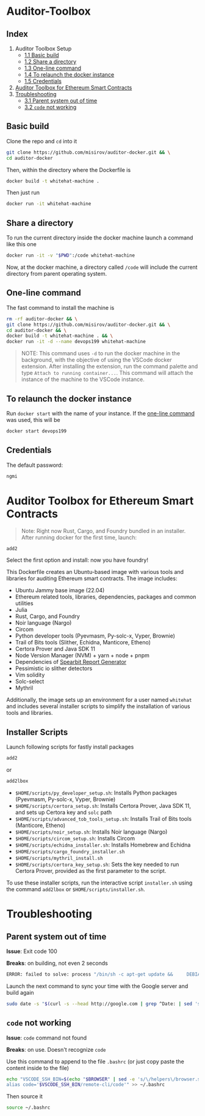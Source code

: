 # Auditor-Toolbox

## Index

1. Auditor Toolbox Setup
    * [1.1 Basic build](#basic-build)
    * [1.2 Share a directory](#share-a-directory)
    * [1.3 One-line command](#one-line-command)
    * [1.4 To relaunch the docker instance](#to-relaunch-the-docker-instance)
    * [1.5 Credentials](#credentials)
2. [Auditor Toolbox for Ethereum Smart Contracts](#auditor-toolbox-for-ethereum-smart-contracts)
3. [Troubleshooting](#troubleshooting)
    * [3.1 Parent system out of time](#parent-system-out-of-time)
    * [3.2 `code` not working](#code-not-working)



## Basic build 
Clone the repo and `cd` into it
```bash
git clone https://github.com/misirov/auditor-docker.git && \
cd auditor-docker
```

Then, within the directory where the Dockerfile is
```bash
docker build -t whitehat-machine .  
```

Then just run
```bash
docker run -it whitehat-machine 
```

## Share a directory
To run the current directory inside the docker machine launch a command like this one
```bash
docker run -it -v "$PWD":/code whitehat-machine
```

Now, at the docker machine, a directory called `/code` will include the current directory from parent operating system.

## One-line command

The fast command to install the machine is
```bash
rm -rf auditor-docker && \
git clone https://github.com/misirov/auditor-docker.git && \
cd auditor-docker && \
docker build -t whitehat-machine . && \
docker run -it -d --name devops199 whitehat-machine
```

>NOTE: This command uses `-d` to run the docker machine in the background, with the objective of using the VSCode docker extension.
>After installing the extension, run the command palette and type `Attach to running container...`. This command will attach the instance of the machine to the VSCode instance.

## To relaunch the docker instance
Run `docker start` with the name of your instance. If the [one-line command](#one-line-command) was used, this will be
```bash
docker start devops199
```

## Credentials
The default password: 
```bash
ngmi
```

# Auditor Toolbox for Ethereum Smart Contracts

>Note: Right now Rust, Cargo, and Foundry bundled in an installer. After running docker for the first time, launch:

```bash
add2
```
Select the first option and install: now you have foundry!

This Dockerfile creates an Ubuntu-based image with various tools and libraries for auditing Ethereum smart contracts. The image includes:

- Ubuntu Jammy base image (22.04)
- Ethereum related tools, libraries, dependencies, packages and common utilities
- Julia
- Rust, Cargo, and Foundry
- Noir language (Nargo)
- Circom
- Python developer tools (Pyevmasm, Py-solc-x, Vyper, Brownie)
- Trail of Bits tools (Slither, Echidna, Manticore, Etheno)
- Certora Prover and Java SDK 11
- Node Version Manager (NVM) + yarn + node + pnpm 
- Dependencies of [Spearbit Report Generator](https://github.com/spearbit-audits/report-generator-template)
- Pessimistic io slither detectors
- Vim solidity
- Solc-select
- Mythril

Additionally, the image sets up an environment for a user named `whitehat` and includes several installer scripts to simplify the installation of various tools and libraries.

## Installer Scripts

Launch following scripts for fastly install packages

```bash
add2
```

or 

```bash
add2lbox
```

- `$HOME/scripts/py_developer_setup.sh`: Installs Python packages (Pyevmasm, Py-solc-x, Vyper, Brownie)
- `$HOME/scripts/certora_setup.sh`: Installs Certora Prover, Java SDK 11, and sets up Certora key and `solc` path
- `$HOME/scripts/advanced_tob_tools_setup.sh`: Installs Trail of Bits tools (Manticore, Etheno)
- `$HOME/scripts/noir_setup.sh`: Installs Noir language (Nargo)
- `$HOME/scripts/circom_setup.sh`: Installs Circom
- `$HOME/scripts/echidna_installer.sh`: Installs Homebrew and Echidna
- `$HOME/scripts/cargo_foundry_installer.sh`
- `$HOME/scripts/mythril_install.sh`
- `$HOME/scripts/certora_key_setup.sh`: Sets the key needed to run Certora Prover, provided as the first parameter to the script.

To use these installer scripts, run the interactive script `installer.sh` using the command `add2lbox` or `$HOME/scripts/installer.sh`.

# Troubleshooting
## Parent system out of time
**Issue**: Exit code 100

**Breaks**: on building, not even 2 seconds

```bash
ERROR: failed to solve: process "/bin/sh -c apt-get update &&     DEBIAN_FRONTEND=noninteractive apt-get install -y --no-install-recommends     build-essential     curl     git     vim     nano     z3     libz3-dev     ripgrep     gawk     libssl-dev     sudo     wget     software-properties-common     libudev-dev     locales     gpg-agent     dialog     procps     file     pandoc     texlive     ca-certificates &&     rm -rf /var/lib/apt/lists/*" did not complete successfully: exit code: 100
```

Launch the next command to sync your time with the Google server and build again
```bash
sudo date -s "$(curl -s --head http://google.com | grep ^Date: | sed 's/Date: //g')"
```
## `code` not working
**Issue**: `code` command not found

**Breaks**: on use. Doesn't recognize `code`

Use this command to append to the file `.bashrc` (or just copy paste the content inside to the file)
```bash
echo "VSCODE_SSH_BIN=$(echo "$BROWSER" | sed -e 's/\/helpers\/browser.sh//g')
alias code='$VSCODE_SSH_BIN/remote-cli/code'" >> ~/.bashrc 
```

Then source it
```bash
source ~/.bashrc 
```

